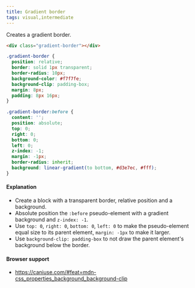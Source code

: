 ```yaml
---
title: Gradient border
tags: visual,intermediate
---
```


Creates a gradient border.

```html
<div class="gradient-border"></div>
```

```css
.gradient-border {
  position: relative;
  border: solid 1px transparent;
  border-radius: 10px;
  background-color: #f7f7fe;
  background-clip: padding-box;
  margin: 8px;
  padding: 8px 16px;
}

.gradient-border:before {
  content: '';
  position: absolute;
  top: 0;
  right: 0;
  bottom: 0;
  left: 0;
  z-index: -1;
  margin: -1px;
  border-radius: inherit;
  background: linear-gradient(to bottom, #d3e7ec, #fff);
}
```

#### Explanation

- Create a block with a transparent border, relative position and a background.
- Absolute position the `:before` pseudo-element with a gradient background and `z-index: -1`.
- Use `top: 0`, `right: 0`, `bottom: 0`, `left: 0` to make the pseudo-element equal size to its parent element, `margin: -1px` to make it larger.
- Use `background-clip: padding-box` to not draw the parent element's background below the border.

#### Browser support

- https://caniuse.com/#feat=mdn-css_properties_background_background-clip
